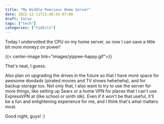 ```yaml
---
title: "My Widdle Pwecious Home Server"
date: 2022-12-11T21:46:43-07:00
draft: false
tags: ["tech"]
categories: ["tidbits"]
---
```


Today I undervolted the CPU on my home server, so now I can save a little bit more moneyz on power!     

{{< center-image link="images/yippee-happy.gif">}}

That's neat, I guess.       

Also plan on upgrading the drives in the future so that I have more space for awesome doodads (pirated movies and TV shows heheheha), and for backup storage too. Not only that, I also want to try to use the server for more things, like setting up Searx or a home VPN for places that I can't use ExpressVPN at (like school or smth idk). Even if it won't be that useful, it'll be a fun and enlightening experience for me, and I think that's what matters most.       

Good night, guys! :)
